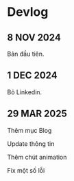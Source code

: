 # Devlog

## 8 NOV 2024
 Bản đầu tiên.


## 1 DEC 2024
 Bỏ Linkedin.


## 29 MAR 2025
 Thêm mục Blog
 
 Update thông tin
 
 Thêm chút animation
 
 Fix một số lỗi
